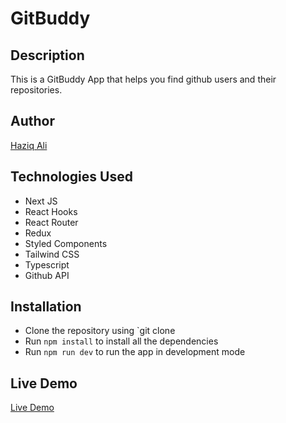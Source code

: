 # GitBuddy
## Description
This is a GitBuddy App that helps you find github users and their repositories.

## Author
[Haziq Ali](https://github.com/haziq-bangash)

## Technologies Used
- Next JS
- React Hooks
- React Router
- Redux
- Styled Components
- Tailwind CSS
- Typescript
- Github API

## Installation
- Clone the repository using `git clone
- Run `npm install` to install all the dependencies
- Run `npm run dev` to run the app in development mode

## Live Demo
[Live Demo](https://gitbuddy.vercel.app/)